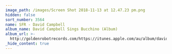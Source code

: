 ```yaml
---
image_path: /images/Screen Shot 2018-11-13 at 12.47.23 pm.png
hidden: false
sort_number: 3564
name: SFR - David Campbell
album_name: David Campbell Sings Bucchino (Album)
album_url: >-
  http://goldenrobotrecords.com/https://itunes.apple.com/au/album/david-campbell-sings-john-bucchino/883686848
_hide_content: true
---
```


